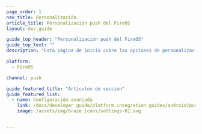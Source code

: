 ```yaml
---
page_order: 1
nav_title: Personalización
article_title: Personalización push del FireOS
layout: dev_guide

guide_top_header: "Personalización push del FireOS"
guide_top_text: ""
description: "Esta página de inicio cubre las opciones de personalización push del SDK Braze FireOS."

platform: 
  - FireOS

channel: push

guide_featured_title: "Artículos de sección"
guide_featured_list:
  - name: Configuración avanzada
    link: /docs/developer_guide/platform_integration_guides/android/push_notifications/fireos/customization/advanced_settings/
    image: /assets/img/braze_icons/settings-01.svg


---
```

<br><br>
